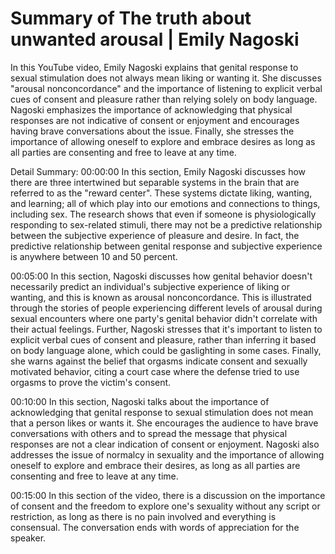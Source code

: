 # Summary of The truth about unwanted arousal | Emily Nagoski

In this YouTube video, Emily Nagoski explains that genital response to sexual stimulation does not always mean liking or wanting it. She discusses "arousal nonconcordance" and the importance of listening to explicit verbal cues of consent and pleasure rather than relying solely on body language. Nagoski emphasizes the importance of acknowledging that physical responses are not indicative of consent or enjoyment and encourages having brave conversations about the issue. Finally, she stresses the importance of allowing oneself to explore and embrace desires as long as all parties are consenting and free to leave at any time.

Detail Summary: 
00:00:00
In this section, Emily Nagoski discusses how there are three intertwined but separable systems in the brain that are referred to as the "reward center". These systems dictate liking, wanting, and learning; all of which play into our emotions and connections to things, including sex. The research shows that even if someone is physiologically responding to sex-related stimuli, there may not be a predictive relationship between the subjective experience of pleasure and desire. In fact, the predictive relationship between genital response and subjective experience is anywhere between 10 and 50 percent.

00:05:00
In this section, Nagoski discusses how genital behavior doesn't necessarily predict an individual's subjective experience of liking or wanting, and this is known as arousal nonconcordance. This is illustrated through the stories of people experiencing different levels of arousal during sexual encounters where one party's genital behavior didn't correlate with their actual feelings. Further, Nagoski stresses that it's important to listen to explicit verbal cues of consent and pleasure, rather than inferring it based on body language alone, which could be gaslighting in some cases. Finally, she warns against the belief that orgasms indicate consent and sexually motivated behavior, citing a court case where the defense tried to use orgasms to prove the victim's consent.

00:10:00
In this section, Nagoski talks about the importance of acknowledging that genital response to sexual stimulation does not mean that a person likes or wants it. She encourages the audience to have brave conversations with others and to spread the message that physical responses are not a clear indication of consent or enjoyment. Nagoski also addresses the issue of normalcy in sexuality and the importance of allowing oneself to explore and embrace their desires, as long as all parties are consenting and free to leave at any time.

00:15:00
In this section of the video, there is a discussion on the importance of consent and the freedom to explore one's sexuality without any script or restriction, as long as there is no pain involved and everything is consensual. The conversation ends with words of appreciation for the speaker.

